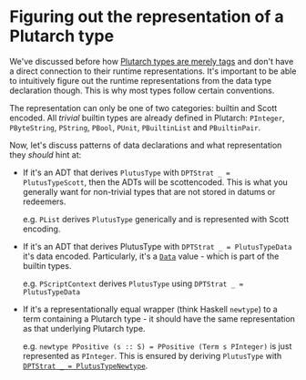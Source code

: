 # Figuring out the representation of a Plutarch type

We've discussed before how [Plutarch types are merely tags](./../Introduction/Plutarch%20Types.md) and don't have a direct connection to their runtime representations. It's important to be able to intuitively figure out the runtime representations from the data type declaration though. This is why most types follow certain conventions.

The representation can only be one of two categories: builtin and Scott encoded. All _trivial_ builtin types are already defined 
in Plutarch: `PInteger`, `PByteString`, `PString`, `PBool`, `PUnit`, `PBuiltinList` and `PBuiltinPair`.

Now, let's discuss patterns of data declarations and what representation they _should_ hint at:

- If it's an ADT that derives `PlutusType` with `DPTStrat _ = PlutusTypeScott`, then the ADTs will be scottencoded. This is 
  what you generally want for non-trivial types that are not stored in datums or redeemers. 

  e.g. `PList` derives `PlutusType` generically and is represented with Scott encoding.

- If it's an ADT that derives PlutusType with `DPTStrat _ = PlutusTypeData` it's data encoded. Particularly, it's 
  a [`Data`](https://playground.plutus.iohkdev.io/doc/haddock/plutus-tx/html/PlutusTx.html#t:Data) value - which 
  is part of the builtin types.

  e.g. `PScriptContext` derives `PlutusType` using `DPTStrat _ = PlutusTypeData`

- If it's a representationally equal wrapper (think Haskell `newtype`) to a term containing a Plutarch type - it should have the 
  same representation as that underlying Plutarch type.

  e.g. `newtype PPositive (s :: S) = PPositive (Term s PInteger)` is just represented as `PInteger`. This is ensured 
  by deriving `PlutusType` with [`DPTStrat _ = PlutusTypeNewtype`](./../Usage/Deriving%20for%20newtypes.md).
